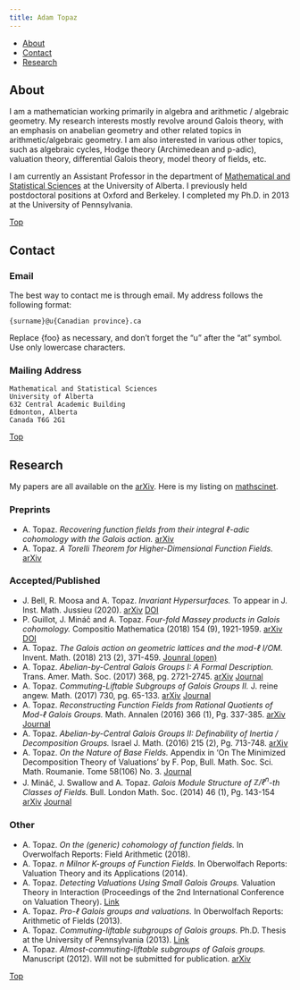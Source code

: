 ```yaml
---
title: Adam Topaz
---
```


- [About](#about)
- [Contact](#contact)
- [Research](#research)

## About

I am a mathematician working primarily in algebra and arithmetic / algebraic geometry.
My research interests mostly revolve around Galois theory, with an emphasis on anabelian geometry and other related topics in arithmetic/algebraic geometry.
I am also interested in various other topics, such as algebraic cycles, Hodge theory (Archimedean and p-adic), valuation theory, differential Galois theory, model theory of fields, etc.

I am currently an Assistant Professor in the department of [Mathematical and Statistical Sciences](https://www.ualberta.ca/mathematical-and-statistical-sciences/index.html) at the University of Alberta.
I previously held postdoctoral positions at Oxford and Berkeley.
I completed my Ph.D. in 2013 at the University of Pennsylvania.

[Top](#)

## Contact

### Email

The best way to contact me is through email. My address follows the following format:

```{surname}@u{Canadian province}.ca```

Replace {foo} as necessary, and don’t forget the “u” after the “at” symbol. 
Use only lowercase characters. 

### Mailing Address

```
Mathematical and Statistical Sciences
University of Alberta
632 Central Academic Building
Edmonton, Alberta
Canada T6G 2G1
```

[Top](#)

## Research

My papers are all available on the [arXiv](https://arxiv.org/search/?searchtype=author&query=Topaz%2C+A).
Here is my listing on [mathscinet](https://mathscinet.ams.org/mathscinet/search/authors.html?authorName=1051144&Submit=Search).

### Preprints

- A. Topaz. *Recovering function fields from their integral $\ell$-adic cohomology with the Galois action.*
  [arXiv](https://arxiv.org/abs/1910.03563)
- A. Topaz. *A Torelli Theorem for Higher-Dimensional Function Fields.*
  [arXiv](https://arxiv.org/abs/1705.01084)

### Accepted/Published

- J. Bell, R. Moosa and A. Topaz. *Invariant Hypersurfaces.*
  To appear in J. Inst. Math. Jussieu (2020).
  [arXiv](https://arxiv.org/abs/1812.08346) [DOI](https://doi.org/10.1017/S1474748020000262)
- P. Guillot, J. Mináč and A. Topaz. *Four-fold Massey products in Galois cohomology.*
  Compositio Mathematica (2018) 154 (9), 1921-1959.
  [arXiv](https://arxiv.org/abs/1610.05748) [DOI](https://doi.org/10.1112/S0010437X18007297)
- A. Topaz. *The Galois action on geometric lattices and the mod-$\ell$ I/OM.*
  Invent. Math. (2018) 213 (2), 371-459.
  [Jounral (open)](https://doi.org/10.1007/s00222-018-0792-2)
- A. Topaz. *Abelian-by-Central Galois Groups I: A Formal Description.*
  Trans. Amer. Math. Soc. (2017) 368, pg. 2721-2745.
  [arXiv](http://arxiv.org/abs/1310.5613) [Journal](http://www.ams.org/journals/tran/0000-000-00/S0002-9947-2016-06740-9/)
- A. Topaz. *Commuting-Liftable Subgroups of Galois Groups II.*
  J. reine angew. Math. (2017) 730, pg. 65-133.
  [arXiv](http://arxiv.org/abs/1208.0583) [Journal](http://www.degruyter.com/view/j/crll.ahead-of-print/crelle-2014-0115/crelle-2014-0115.xml)
- A. Topaz. *Reconstructing Function Fields from Rational Quotients of Mod-$\ell$ Galois Groups.*
  Math. Annalen (2016) 366 (1), Pg. 337-385.
  [arXiv](http://arxiv.org/abs/1408.5194) [Journal](http://link.springer.com/article/10.1007/s00208-015-1327-4)
- A. Topaz. *Abelian-by-Central Galois Groups II: Definability of Inertia / Decomposition Groups.*
  Israel J. Math. (2016) 215 (2), Pg. 713-748. 
  [arXiv](http://arxiv.org/abs/1503.04368)
- A. Topaz. *On the Nature of Base Fields.*
  Appendix in ‘On The Minimized Decomposition Theory of Valuations’ by F. Pop, Bull. Math. Soc. Sci. Math. Roumanie. Tome 58(106) No. 3.
  [Journal](http://ssmr.ro/bulletin/pdf/58-3/articol_10.pdf)
- J. Mináč, J. Swallow and A. Topaz. *Galois Module Structure of $\mathbb{Z}/\ell^n$-th Classes of Fields.*
  Bull. London Math. Soc. (2014) 46 (1), Pg. 143-154
  [arXiv](http://arxiv.org/abs/1204.6611) [Journal](http://blms.oxfordjournals.org/content/46/1/143)

### Other

- A. Topaz. *On the (generic) cohomology of function fields.*
  In Overwolfach Reports: Field Arithmetic (2018).
- A. Topaz. *n Milnor K-groups of Function Fields.*
  In Oberwolfach Reports: Valuation Theory and its Applications (2014).
- A. Topaz. *Detecting Valuations Using Small Galois Groups.*
  Valuation Theory in Interaction (Proceedings of the 2nd International Conference on Valuation Theory).
  [Link](http://www.ems-ph.org/books/book.php?proj_nr=182&srch=series%7Cecr)
- A. Topaz. *Pro-$\ell$ Galois groups and valuations.*
  In Oberwolfach Reports: Arithmetic of Fields (2013).
- A. Topaz. *Commuting-liftable subgroups of Galois groups.*
  Ph.D. Thesis at the University of Pennsylvania (2013).
  [Link](http://search.proquest.com/docview/1420028591/abstract/373B514029DF46B1PQ/1)
- A. Topaz. *Almost-commuting-liftable subgroups of Galois groups.*
  Manuscript (2012). Will not be submitted for publication.
  [arXiv](http://arxiv.org/abs/1202.1786)

[Top](#)
